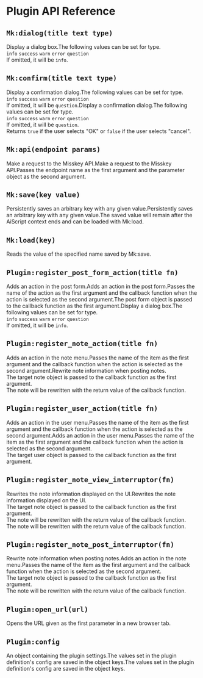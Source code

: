 # Plugin API Reference

## `Mk:dialog(title text type)`

Display a dialog box.The following values ​​can be set for type.\
`info` `success` `warn` `error` `question`\
If omitted, it will be `info`.

## `Mk:confirm(title text type)`

Display a confirmation dialog.The following values ​​can be set for type.\
`info` `success` `warn` `error` `question`\
If omitted, it will be `question`.Display a confirmation dialog.The following values ​​can be set for type.\
`info` `success` `warn` `error` `question`\
If omitted, it will be `question`.\
Returns `true` if the user selects "OK" or `false` if the user selects "cancel".

## `Mk:api(endpoint params)`

Make a request to the Misskey API.Make a request to the Misskey API.Passes the endpoint name as the first argument and the parameter object as the second argument.

## `Mk:save(key value)`

Persistently saves an arbitrary key with any given value.Persistently saves an arbitrary key with any given value.The saved value will remain after the AiScript context ends and can be loaded with Mk:load.

## `Mk:load(key)`

Reads the value of the specified name saved by Mk:save.

## `Plugin:register_post_form_action(title fn)`

Adds an action in the post form.Adds an action in the post form.Passes the name of the action as the first argument and the callback function when the action is selected as the second argument.The post form object is passed to the callback function as the first argument.Display a dialog box.The following values ​​can be set for type.\
`info` `success` `warn` `error` `question`\
If omitted, it will be `info`.

## `Plugin:register_note_action(title fn)`

Adds an action in the note menu.Passes the name of the item as the first argument and the callback function when the action is selected as the second argument.Rewrite note information when posting notes.\
The target note object is passed to the callback function as the first argument.\
The note will be rewritten with the return value of the callback function.

## `Plugin:register_user_action(title fn)`

Adds an action in the user menu.Passes the name of the item as the first argument and the callback function when the action is selected as the second argument.Adds an action in the user menu.Passes the name of the item as the first argument and the callback function when the action is selected as the second argument.\
The target user object is passed to the callback function as the first argument.

## `Plugin:register_note_view_interruptor(fn)`

Rewrites the note information displayed on the UI.Rewrites the note information displayed on the UI.\
The target note object is passed to the callback function as the first argument.\
The note will be rewritten with the return value of the callback function.\
The note will be rewritten with the return value of the callback function.

## `Plugin:register_note_post_interruptor(fn)`

Rewrite note information when posting notes.Adds an action in the note menu.Passes the name of the item as the first argument and the callback function when the action is selected as the second argument.\
The target note object is passed to the callback function as the first argument.\
The note will be rewritten with the return value of the callback function.

## `Plugin:open_url(url)`

Opens the URL given as the first parameter in a new browser tab.

## `Plugin:config`

An object containing the plugin settings.The values set in the plugin definition's config are saved in the object keys.The values set in the plugin definition's config are saved in the object keys.
